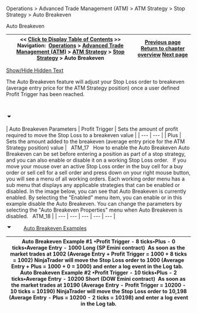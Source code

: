 ﻿


Operations \> Advanced Trade Management (ATM) \> ATM Strategy \> Stop Strategy \> Auto Breakeven






















Auto Breakeven







| \<\< [Click to Display Table of Contents](auto_breakeven.md) \>\> **Navigation:**     [Operations](operations.md) \> [Advanced Trade Management (ATM)](advanced_trade_management_atm.md) \> [ATM Strategy](atm_strategy.md) \> [Stop Strategy](stop_strategy.md) \> Auto Breakeven | [Previous page](stop_strategy.md) [Return to chapter overview](stop_strategy.md) [Next page](auto_trail.md) |
| --- | --- |




[Show/Hide Hidden Text](javascript:HMToggleExpandAll(!HMAnyToggleOpen()) "Click to open/close expanding sections")









The Auto Breakeven feature will adjust your Stop Loss order to breakeven (average entry price for the ATM Strategy position) once a user defined Profit Trigger has been reached.


 


![tog_minus](tog_minus.gif)




| Auto Breakeven Parameters   | Profit Trigger | Sets the amount of profit required to move the Stop Loss to a breakeven value | | --- | --- | | Plus | Sets the amount added to the breakeven (average entry price for the ATM Strategy position) value |      ATM_17   How to enable the Auto Breakeven Auto Breakeven can be set before entering a position as part of a stop strategy, and you can also enable or disable it on a working Stop Loss order.   If you move your mouse over an active Stop Loss order in the buy cell for a buy order or sell cell for a sell order and press down on your right mouse button, you will see a menu of all working orders. Each working order menu has a sub menu that displays any applicable strategies that can be enabled or disabled. In the image below, you can see that Auto Breakeven is currently enabled. By selecting the "Enabled" menu item, you can enable or in this example disable the Auto Breakeven. You can change the parameters by selecting the "Auto Breakeven Properties" menu when Auto Breakeven is disabled.   ATM_18 |
| --- | --- | --- | --- | --- |



![tog_minus](tog_minus.gif)        [Auto Breakeven Examples](javascript:HMToggle('toggle','AutoBreakevenExamples','AutoBreakevenExamples_ICON'))




| Auto Breakeven Example \#1 •Profit Trigger \- 8 ticks•Plus \- 0 ticks•Average Entry \- 1000 Long (SP Emini contract)  As soon as the market trades at 1002 (Average Entry \+ Profit Trigger \= 1000 \+ 8 ticks \= 1002\) NinjaTrader will move the Stop Loss order to 1000 (Average Entry \+ Plus \= 1000 \+ 0 \= 1000\) and enter a log event in the Log tab.   Auto Breakeven Example \#2 •Profit Trigger \- 10 ticks•Plus \- 2 ticks•Average Entry \- 10200 Short (DOW Emini contract)  As soon as the market trades at 10190 (Average Entry \- Profit Trigger \= 10200 \- 10 ticks \= 10190\) NinjaTrader will move the Stop Loss order to 10,198 (Average Entry \- Plus \= 10200 \- 2 ticks \= 10198\) and enter a log event in the Log tab. |
| --- |











